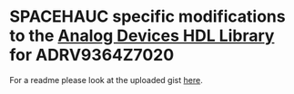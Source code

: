 # SPACEHAUC specific modifications to the [Analog Devices HDL Library](https://github.com/analogdevicesinc/hdl)  for ADRV9364Z7020

For a readme please look at the uploaded gist [here](https://gist.github.com/sunipkmukherjee/ec4ed23e91224cd4d2265684964cea25).